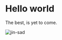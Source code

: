 # Hello world

The best, is yet to come.

![jin-sad](https://github.com/wsadev01/blog-content/assets/57674086/fcbd26d0-51b4-4d35-8d42-651a6635197b)
